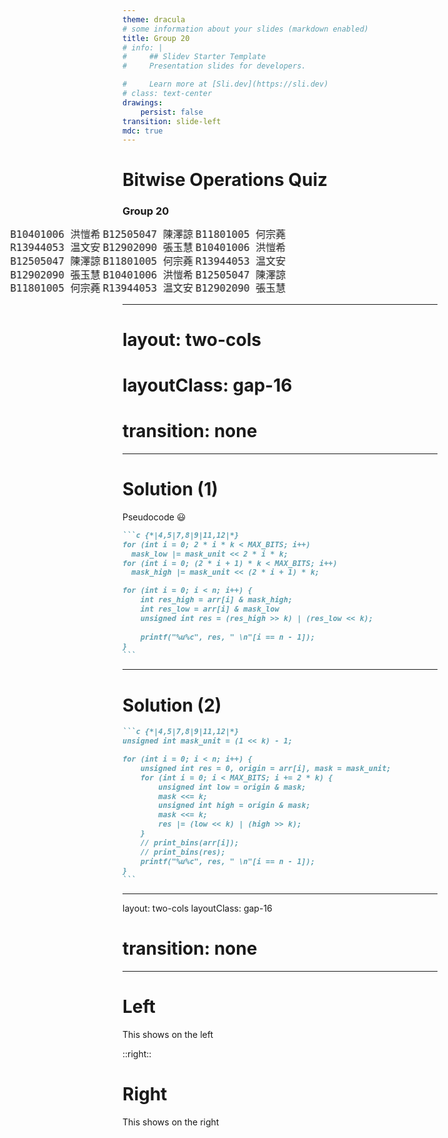 ```yaml
---
theme: dracula
# some information about your slides (markdown enabled)
title: Group 20
# info: |
#     ## Slidev Starter Template
#     Presentation slides for developers.

#     Learn more at [Sli.dev](https://sli.dev)
# class: text-center
drawings:
    persist: false
transition: slide-left
mdc: true
---
```


<style>
  @keyframes marquee {
    from {
      transform: translateX(calc(-33% - 14px));
    }
    to {
      transform: translateX(0);
    }
  }

  :root{
    /* --duration: 10000000s; */
    --duration: 12s;

  }
</style>

# Bitwise Operations Quiz

### Group 20


<div class="fixed left-0 bottom-0 w-[100%] h-[100vh] overflow-hidden h-fit-content">
<div style='animation: marquee var(--duration) linear infinite;' class='absolute bottom-5 [&>*]:flex-1 [&>*]:text-nowrap	 left-0  flex mr-5 gap-5 items-center'>
  <kbd style="font-size: 1rem; line-height:1.35rem; color: var(--green)">B10401006 洪愷希</kbd>
  <kbd style="font-size: 1rem; line-height:1.35rem; color: var(--comment)">B12505047 陳澤諒</kbd>
  <kbd style="font-size: 1rem; line-height:1.35rem; color: var(--orange)">B11801005 何宗蕘</kbd>
  <kbd style="font-size: 1rem; line-height:1.35rem; color: var(--pink)">R13944053 温文安</kbd>
  <kbd style="font-size: 1rem; line-height:1.35rem; color: var(--red)">B12902090 張玉慧</kbd>
  <kbd style="font-size: 1rem; line-height:1.35rem; color: var(--green)">B10401006 洪愷希</kbd>
  <kbd style="font-size: 1rem; line-height:1.35rem; color: var(--comment)">B12505047 陳澤諒</kbd>
  <kbd style="font-size: 1rem; line-height:1.35rem; color: var(--orange)">B11801005 何宗蕘</kbd>
  <kbd style="font-size: 1rem; line-height:1.35rem; color: var(--pink)">R13944053 温文安</kbd>
  <kbd style="font-size: 1rem; line-height:1.35rem; color: var(--red)">B12902090 張玉慧</kbd>
  <kbd style="font-size: 1rem; line-height:1.35rem; color: var(--green)">B10401006 洪愷希</kbd>
  <kbd style="font-size: 1rem; line-height:1.35rem; color: var(--comment)">B12505047 陳澤諒</kbd>
  <kbd style="font-size: 1rem; line-height:1.35rem; color: var(--orange)">B11801005 何宗蕘</kbd>
  <kbd style="font-size: 1rem; line-height:1.35rem; color: var(--pink)">R13944053 温文安</kbd>
  <kbd style="font-size: 1rem; line-height:1.35rem; color: var(--red)">B12902090 張玉慧</kbd>
</div>
</div>


---
# layout: two-cols
# layoutClass: gap-16
# transition: none
---

# Solution (1)

Pseudocode 😃

````md magic-move {lines: true}
```c {*|4,5|7,8|9|11,12|*}
for (int i = 0; 2 * i * k < MAX_BITS; i++) 
  mask_low |= mask_unit << 2 * i * k;
for (int i = 0; (2 * i + 1) * k < MAX_BITS; i++)
  mask_high |= mask_unit << (2 * i + 1) * k;

for (int i = 0; i < n; i++) {
    int res_high = arr[i] & mask_high;
    int res_low = arr[i] & mask_low 
    unsigned int res = (res_high >> k) | (res_low << k);
    
    printf("%u%c", res, " \n"[i == n - 1]);
}
```
````


---

# Solution (2)

````md magic-move {lines: true}
```c {*|4,5|7,8|9|11,12|*}
unsigned int mask_unit = (1 << k) - 1;

for (int i = 0; i < n; i++) {
    unsigned int res = 0, origin = arr[i], mask = mask_unit;
    for (int i = 0; i < MAX_BITS; i += 2 * k) {
        unsigned int low = origin & mask;
        mask <<= k;
        unsigned int high = origin & mask;
        mask <<= k;
        res |= (low << k) | (high >> k);
    }
    // print_bins(arr[i]);
    // print_bins(res);
    printf("%u%c", res, " \n"[i == n - 1]);
}
```
````

---
layout: two-cols
layoutClass: gap-16
# transition: none
---

# Left

This shows on the left

::right::

# Right

This shows on the right